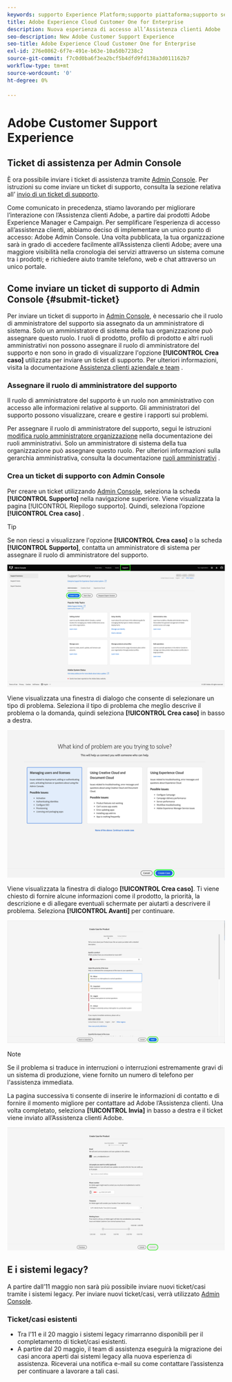 ```yaml
---
keywords: supporto Experience Platform;supporto piattaforma;supporto servizi intelligenti; assistenza ai clienti; supporto ai di attribuzione; sostegno rtcdp; invia ticket di supporto;supporto clienti
title: Adobe Experience Cloud Customer One for Enterprise
description: Nuova esperienza di accesso all’Assistenza clienti Adobe
seo-description: New Adobe Customer Support Experience
seo-title: Adobe Experience Cloud Customer One for Enterprise
exl-id: 276e0862-6f7e-491e-b63e-10a50b7238c2
source-git-commit: f7c0d0ba6f3ea2bcf5b4dfd9fd138a3d011162b7
workflow-type: tm+mt
source-wordcount: '0'
ht-degree: 0%

---
```


# Adobe Customer Support Experience

## Ticket di assistenza per Admin Console

È ora possibile inviare i ticket di assistenza tramite [Admin Console](https://adminconsole.adobe.com/). Per istruzioni su come inviare un ticket di supporto, consulta la sezione relativa all’ [invio di un ticket di supporto](#submit-ticket).

Come comunicato in precedenza, stiamo lavorando per migliorare l’interazione con l’Assistenza clienti Adobe, a partire dai prodotti Adobe Experience Manager e Campaign. Per semplificare l’esperienza di accesso all’assistenza clienti, abbiamo deciso di implementare un unico punto di accesso: Adobe Admin Console. Una volta pubblicata, la tua organizzazione sarà in grado di accedere facilmente all’Assistenza clienti Adobe; avere una maggiore visibilità nella cronologia dei servizi attraverso un sistema comune tra i prodotti; e richiedere aiuto tramite telefono, web e chat attraverso un unico portale.

## Come inviare un ticket di supporto di Admin Console {#submit-ticket}

Per inviare un ticket di supporto in [Admin Console](https://adminconsole.adobe.com/), è necessario che il ruolo di amministratore del supporto sia assegnato da un amministratore di sistema. Solo un amministratore di sistema della tua organizzazione può assegnare questo ruolo. I ruoli di prodotto, profilo di prodotto e altri ruoli amministrativi non possono assegnare il ruolo di amministratore del supporto e non sono in grado di visualizzare l&#39;opzione **[!UICONTROL Crea caso]** utilizzata per inviare un ticket di supporto. Per ulteriori informazioni, visita la documentazione [Assistenza clienti aziendale e team](https://helpx.adobe.com/it/enterprise/using/support-and-expert-services.html) .

### Assegnare il ruolo di amministratore del supporto

Il ruolo di amministratore del supporto è un ruolo non amministrativo con accesso alle informazioni relative al supporto. Gli amministratori del supporto possono visualizzare, creare e gestire i rapporti sui problemi.

Per assegnare il ruolo di amministratore del supporto, segui le istruzioni [modifica ruolo amministratore organizzazione](https://helpx.adobe.com/enterprise/using/admin-roles.html#add-admin-teams) nella documentazione dei ruoli amministrativi. Solo un amministratore di sistema della tua organizzazione può assegnare questo ruolo. Per ulteriori informazioni sulla gerarchia amministrativa, consulta la documentazione [ruoli amministrativi](https://helpx.adobe.com/enterprise/admin-guide.html/enterprise/using/admin-roles.ug.html) .

### Crea un ticket di supporto con Admin Console

Per creare un ticket utilizzando [Admin Console](https://adminconsole.adobe.com/), seleziona la scheda **[!UICONTROL Supporto]** nella navigazione superiore. Viene visualizzata la pagina [!UICONTROL Riepilogo supporto]. Quindi, seleziona l’opzione **[!UICONTROL Crea caso]** .

>[!TIP]
>
> Se non riesci a visualizzare l&#39;opzione **[!UICONTROL Crea caso]** o la scheda **[!UICONTROL Supporto]**, contatta un amministratore di sistema per assegnare il ruolo di amministratore del supporto.

![Scheda Supporto Admin Console](./assets/Support.png)

Viene visualizzata una finestra di dialogo che consente di selezionare un tipo di problema. Seleziona il tipo di problema che meglio descrive il problema o la domanda, quindi seleziona **[!UICONTROL Crea caso]** in basso a destra.

![Seleziona problema](./assets/select-case-type.png)

Viene visualizzata la finestra di dialogo **[!UICONTROL Crea caso]**. Ti viene chiesto di fornire alcune informazioni come il prodotto, la priorità, la descrizione e di allegare eventuali schermate per aiutarti a descrivere il problema. Seleziona **[!UICONTROL Avanti]** per continuare.

![crea caso](./assets/create_case.png)

>[!NOTE]
>
> Se il problema si traduce in interruzioni o interruzioni estremamente gravi di un sistema di produzione, viene fornito un numero di telefono per l&#39;assistenza immediata.

La pagina successiva ti consente di inserire le informazioni di contatto e di fornire il momento migliore per contattare ad Adobe l’Assistenza clienti. Una volta completato, seleziona **[!UICONTROL Invia]** in basso a destra e il ticket viene inviato all’Assistenza clienti Adobe.

![Invia ticket](./assets/submit_case.png)

## E i sistemi legacy?

A partire dall’11 maggio non sarà più possibile inviare nuovi ticket/casi tramite i sistemi legacy.  Per inviare nuovi ticket/casi, verrà utilizzato [Admin Console](https://adminconsole.adobe.com/).

### Ticket/casi esistenti

* Tra l’11 e il 20 maggio i sistemi legacy rimarranno disponibili per il completamento di ticket/casi esistenti.
* A partire dal 20 maggio, il team di assistenza eseguirà la migrazione dei casi ancora aperti dai sistemi legacy alla nuova esperienza di assistenza.  Riceverai una notifica e-mail su come contattare l’assistenza per continuare a lavorare a tali casi.

